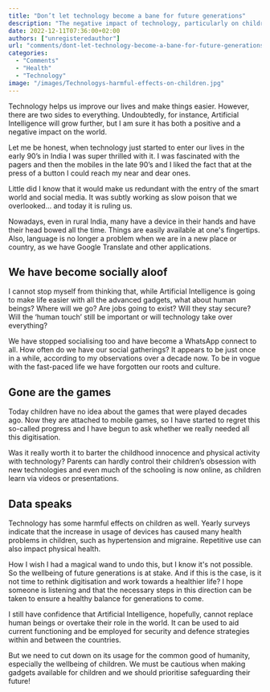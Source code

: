 ```yaml
---
title: "Don’t let technology become a bane for future generations"
description: "The negative impact of technology, particularly on children, cannot be understated. For our wellbeing’s sake, we need a healthier balance, argues Sailaja."
date: 2022-12-11T07:36:00+02:00
authors: ["unregisteredauthor"]
url: "comments/dont-let-technology-become-a-bane-for-future-generations"
categories: 
  - "Comments"
  - "Health"
  - "Technology"
image: "/images/Technologys-harmful-effects-on-children.jpg"
---
```


Technology helps us improve our lives and make things easier. However, there are two sides to everything. Undoubtedly, for instance, Artificial Intelligence will grow further, but I am sure it has both a positive and a negative impact on the world. 

Let me be honest, when technology just started to enter our lives in the early 90’s in India I was super thrilled with it. I was fascinated with the pagers and then the mobiles in the late 90’s and I liked the fact that at the press of a button I could reach my near and dear ones.

Little did I know that it would make us redundant with the entry of the smart world and social media. It was subtly working as slow poison that we overlooked… and today it is ruling us. 

Nowadays, even in rural India, many have a device in their hands and have their head bowed all the time. Things are easily available at one's fingertips. Also, language is no longer a problem when we are in a new place or country, as we have Google Translate and other applications.

## **We have become socially aloof**

I cannot stop myself from thinking that, while Artificial Intelligence is going to make life easier with all the advanced gadgets, what about human beings? Where will we go? Are jobs going to exist? Will they stay secure? Will the ‘human touch’ still be important or will technology take over everything? 

We have stopped socialising too and have become a WhatsApp connect to all. How often do we have our social gatherings? It appears to be just once in a while, according to my observations over a decade now. To be in vogue with the fast-paced life we have forgotten our roots and culture.

## **Gone are the games**

Today children have no idea about the games that were played decades ago. Now they are attached to mobile games, so I have started to regret this so-called progress and I have begun to ask whether we really needed all this digitisation.

Was it really worth it to barter the childhood innocence and physical activity with technology? Parents can hardly control their children’s obsession with new technologies and even much of the schooling is now online, as children learn via videos or presentations.

## **Data speaks**

Technology has some harmful effects on children as well. Yearly surveys indicate that the increase in usage of devices has caused many health problems in children, such as hypertension and migraine. Repetitive use can also impact physical health. 

How I wish I had a magical wand to undo this, but I know it's not possible. So the wellbeing of future generations is at stake. And if this is the case, is it not time to rethink digitisation and work towards a healthier life? I hope someone is listening and that the necessary steps in this direction can be taken to ensure a healthy balance for generations to come.

I still have confidence that Artificial Intelligence, hopefully, cannot replace human beings or overtake their role in the world. It can be used to aid current functioning and be employed for security and defence strategies within and between the countries. 

But we need to cut down on its usage for the common good of humanity, especially the wellbeing of children. We must be cautious when making gadgets available for children and we should prioritise safeguarding their future!
